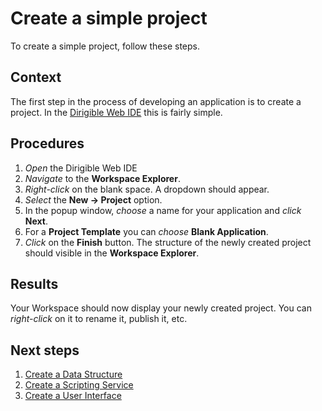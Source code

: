 # Create a simple project
To create a simple project, follow these steps.

## Context
The first step in the process of developing an application is to create a project. In the [Dirigible Web IDE](http://www.dirigible.io/) this is fairly simple.

## Procedures
1. _Open_ the Dirigible Web IDE
2. _Navigate_ to the **Workspace Explorer**.
3. _Right-click_ on the blank space. A dropdown should appear.
4. _Select_ the **New -> Project** option.
5. In the popup window, _choose_ a name for your application and _click_ **Next**.
6. For a **Project Template** you can _choose_ **Blank Application**.
7. _Click_ on the **Finish** button. The structure of the newly created project should visible in the **Workspace Explorer**.

## Results
Your Workspace should now display your newly created project.
You can _right-click_ on it to rename it, publish it, etc.

## Next steps
1. [Create a Data Structure](data_structures.md)
2. [Create a Scripting Service](scripting_service.md)
3. [Create a User Interface](user_interface.md) 